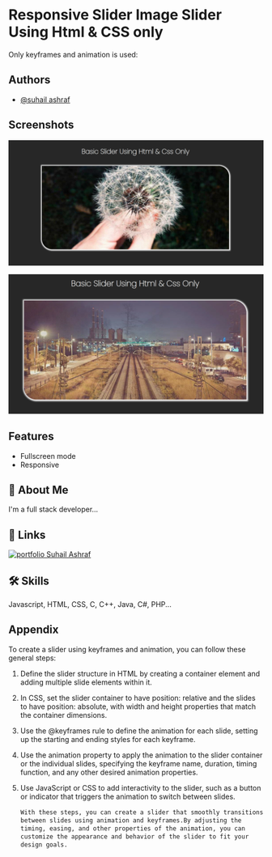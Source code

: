 
# Responsive Slider Image Slider Using Html & CSS only

Only keyframes and animation is used:




## Authors

- [@suhail ashraf](https://github.com/suhaill-ashraf)


## Screenshots

![App Screenshot](https://raw.githubusercontent.com/suhaill-ashraf/Web-Repo/main/Slider/Screenshot%20(12).png)


![App Screenshot](https://raw.githubusercontent.com/suhaill-ashraf/Web-Repo/main/Slider/Screenshot_20230214_201938.png)

## Features
- Fullscreen mode
- Responsive


## 🚀 About Me
I'm a full stack developer...


## 🔗 Links
[![portfolio](https://cdn.iconscout.com/icon/free/png-256/twitter-241-721979.png?f=avif&w=28)
Suhail Ashraf](https://twitter.com/Suhaill_Ashraf) 




## 🛠 Skills
Javascript, HTML, CSS, C, C++, Java, C#, PHP...


## Appendix

To create a slider using keyframes and animation, you can follow these general steps:
 
 1. Define the slider structure in HTML by creating a container element and adding multiple slide elements within it.

 2. In CSS, set the slider container to have position: relative and the slides to have position: absolute, with width and height properties that match the container dimensions.

3. Use the @keyframes rule to define the animation for each slide, setting up the starting and ending styles for each keyframe.

4. Use the animation property to apply the animation to the slider container or the individual slides, specifying the keyframe name, duration, timing function, and any other desired animation properties.

5. Use JavaScript or CSS to add interactivity to the slider, such as a button or indicator that triggers the animation to switch between slides.
  


       With these steps, you can create a slider that smoothly transitions between slides using animation and keyframes.By adjusting the timing, easing, and other properties of the animation, you can customize the appearance and behavior of the slider to fit your design goals.